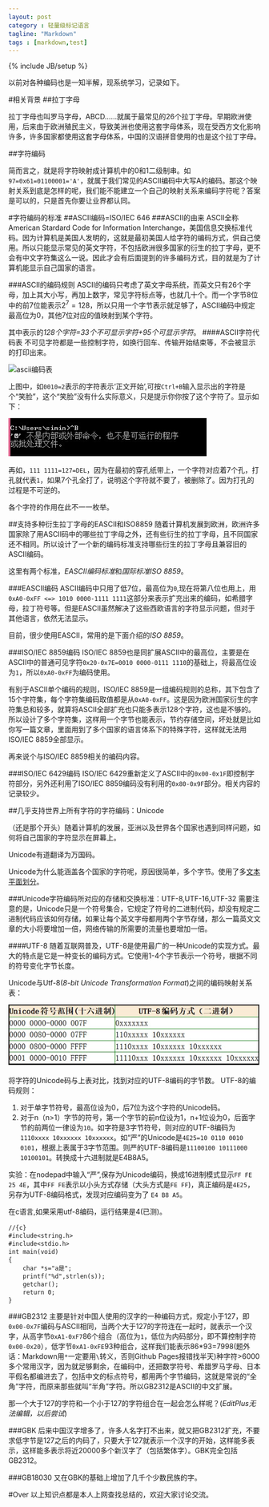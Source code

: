 ```yaml
---
layout: post
category : 轻量级标记语言
tagline: "Markdown"
tags : [markdown,test]
---
```

{% include JB/setup %}

以前对各种编码也是一知半解，现系统学习，记录如下。

#相关背景
##拉丁字母

拉丁字母也叫罗马字母，ABCD……就属于最常见的26个拉丁字母。早期欧洲使用，后来由于欧洲殖民主义，导致美洲也使用这套字母体系，现在受西方文化影响许多，许多国家都使用这套字母体系，中国的汉语拼音使用的也是这个拉丁字母。

##字符编码

简而言之，就是将字符映射成计算机中的0和1二级制串。如`97=0x61=01100001='A'`，就属于我们常见的ASCII编码中大写A的编码。那这个映射关系到底是怎样的呢，我们能不能建立一个自己的映射关系来编码字符呢？答案是可以的，只是首先你要让业界都认同。

#字符编码的标准
##ASCII编码=ISO/IEC 646
###ASCII的由来
ASCII全称American Stardard Code for Information Interchange，美国信息交换标准代码。因为计算机是美国人发明的，这就是最初美国人给字符的编码方式，供自己使用。所以只能显示常见的英文字符，不包括欧洲很多国家的衍生的拉丁字母，更不会有中文字符集这么一说。因此才会有后面提到的许多编码方式，目的就是为了计算机能显示自己国家的语言。

###ASCII的编码规则
ASCII的编码只考虑了英文字母系统，而英文只有26个字母，加上其大小写，再加上数字，常见字符标点等，也就几十个。而一个字节8位中的前7位能表示$2^7=128$，所以只用一个字节表示就足够了，ASCII编码中规定最高位为0，其他7位对应的值映射到某个字符。

其中表示的*128个字符=33个不可显示字符+95个可显示字符*。
####ASCII字符代码表
不可见字符都是一些控制字符，如换行回车、传输开始结束等，不会被显示的打印出来。

![ascii编码表](http://baike.baidu.com/picture/15482/15482/0/8759287a5e913f8b2e73b3a9?fr=lemma&ct=single#aid=0&pic=8759287a5e913f8b2e73b3a9)

上图中，如`0010=2`表示的字符表示‘正文开始’,可按`Ctrl+B`输入显示出的字符是个“笑脸”，这个“笑脸”没有什么实际意义，只是提示你你按了这个字符了。显示如下：

![ascii输入字符](/img/ascii输入字符.jpg)

再如，`111 1111=127=DEL`，因为在最初的穿孔纸带上，一个字符对应着7个孔，打孔就代表`1`，如果7个孔全打了，说明这个字符就不要了，被删除了。因为打孔的过程是不可逆的。

各个字符的作用在此不一一枚举。

##支持多种衍生拉丁字母的EASCII和ISO8859
随着计算机发展到欧洲，欧洲许多国家除了用ASCII码中的哪些拉丁字母之外，还有些衍生的拉丁字母，且不同国家还不相同。所以设计了一个新的编码标准支持哪些衍生的拉丁字母且兼容旧的ASCII编码。

这里有两个标准，*EASCII编码标准*和*国际标准ISO 8859*。

###EASCII编码
ASCII编码中只用了低7位，最高位为`0`,现在将第八位也用上，用`0xA0-0xFF <=> 1010 0000-1111 1111`这部分来表示扩充出来的编码，如希腊字母，拉丁符号等。但是EASCII虽然解决了这些西欧语言的字符显示问题，但对于其他语言，依然无法显示。

目前，很少使用EASCII，常用的是下面介绍的*ISO 8859*。

###ISO/IEC 8859编码
ISO/IEC 8859也是同扩展ASCII中的最高位，主要是在ASCII中的普通可见字符`0x20-0x7E=0010 0000-0111 1110`的基础上，将最高位设为`1`，所以`0xA0-0xFF`为编码使用。

有别于ASCII单个编码的规则，ISO/IEC 8859是一组编码规则的总称，其下包含了15个字符集，每个字符集编码取值都是从`0xA0-0xFF`。这是因为欧洲国家衍生的字符集总和较多，就算将ASCII全部扩充也只能多表示128个字符，这也是不够的。所以设计了多个字符集，这样用一个字节也能表示，节约存储空间，坏处就是比如你写一篇文章，里面用到了多个国家的语言体系下的特殊字符，这样就无法用ISO/IEC 8859全部显示。

再来说个与ISO/IEC 8859相关的编码内容。

###ISO/IEC 6429编码
ISO/IEC 6429重新定义了ASCII中的`0x00-0x1F`即控制字符部分，另外还利用了ISO/IEC 8859编码没有利用的`0x80-0x9F`部分。相关内容的记录较少。

##几乎支持世界上所有字符的字符编码：Unicode

（还是那个开头）随着计算机的发展，亚洲以及世界各个国家也遇到同样问题，如何将自己国家的字符显示在屏幕上。

Unicode有道翻译为万国码。

Unicode为什么能涵盖各个国家的字符呢，原因很简单，多个字节。使用了多[文本平面划分](http://baike.baidu.com/view/628163.htm)。

###Unicode字符编码所对应的存储和交换标准：UTF-8,UTF-16,UTF-32
需要注意的是，Unicode只是一个符号集合，它规定了符号的二进制代码，却没有规定二进制代码应该如何存储，如果让每个英文字母都用两个字节存储，那么一篇英文文章的大小将要增加一倍，网络传输的所需要的流量也要增加一倍。

####UTF-8
随着互联网普及，UTF-8是使用最广的一种Unicode的实现方式。最大的特点是它是一种变长的编码方式。它使用1-4个字节表示一个符号，根据不同的符号变化字节长度。

Unicode与Utf-8(*8-bit Unicode Transformation Format*)之间的编码映射关系表：

![映射表](/img/unicode-utf-8.jpg)

将字符的Unicode码与上表对比，找到对应的UTF-8编码的字节数。
UTF-8的编码规则：
	
1. 对于单字节符号，最高位设为0，后7位为这个字符的Unicode码。
2. 对于n（n>1）字节的符号，第一个字节的前n位设为1，n+1位设为0，后面字节的前两位一律设为`10`。如字符是3字节符号，则对应的UTF-8编码为`1110xxxx 10xxxxxx 10xxxxxx`。如“严”的Unicode是`4E25=10 0110 0010 0101`，根据上表属于3字节范围。则严的UTF-8编码是`11100100 10111000 10100101`。转换成十六进制就是E4B8A5。

实验：在nodepad中输入“严”,保存为Unicode编码，换成16进制模式显示`FF FE 25 4E`，其中`FF FE`表示以小头方式存储（大头方式是`FE FF`)，真正编码是`4E25`，另存为UTF-8编码格式，发现对应编码变为了
`E4 B8 A5`。

在c语言,如果采用utf-8编码，运行结果是4(已测)。

	//{c}
	#include<string.h>
	#include<stdio.h>
	int main(void)
	{
		char *s="a是";
		printf("%d",strlen(s));
		getchar();
		return 0;
	}

###GB2312
主要是针对中国人使用的汉字的一种编码方式，规定小于127，即`0x00-0x7F`编码与ASCII相同，当两个大于127的字符连在一起时，就表示一个汉字，从高字节`0xA1-0xF7`86个组合（高位为`1`，低位为内码部分，即不算控制字符`0x00-0x20`），低字节`0xA1-0xFE`93种组合，这样我们能表示86\*93=7998(题外话：Markdown用`*`一定要用`\`转义，否则Github Pages报错找半天)种字符>6000多个常用汉字，因为就足够剩余，在编码中，还把数学符号、希腊罗马字母、日本平假名都编进去了，包括中文的标点符号，都用两个字节编码，这就是常说的“全角”字符，而原来那些就叫“半角”字符。所以GB2312是ASCII的中文扩展。

那一个大于127的字符和一个小于127的字符组合在一起会怎么样呢？(*EditPlus无法编辑，以后尝试*)

###GBK
后来中国汉字增多了，许多人名字打不出来，就又把GB2312扩充，不要求低字节是127之后的内码了，只要大于127就表示一个汉字的开始，这样能多表示，这样能多表示将近20000多个新汉字了（包括繁体字）。GBK完全包括GB2312。

###GB18030
又在GBK的基础上增加了几千个少数民族的字。

#Over
以上知识点都是本人上网查找总结的，欢迎大家讨论交流。